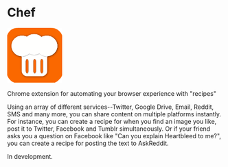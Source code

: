 Chef
====

![](https://raw.githubusercontent.com/jawerty/Chef/master/images/chef_icon_128_radius.png)

Chrome extension for automating your browser experience with "recipes"

Using an array of different services--Twitter, Google Drive, Email, Reddit, SMS and many more, you can share content on multiple platforms instantly. For instance, you can create a recipe for when you find an image you like, post it to Twitter, Facebook and Tumblr simultaneously. Or if your friend asks you a question on Facebook like "Can you explain Heartbleed to me?", you can create a recipe for posting the text to AskReddit.

In development.